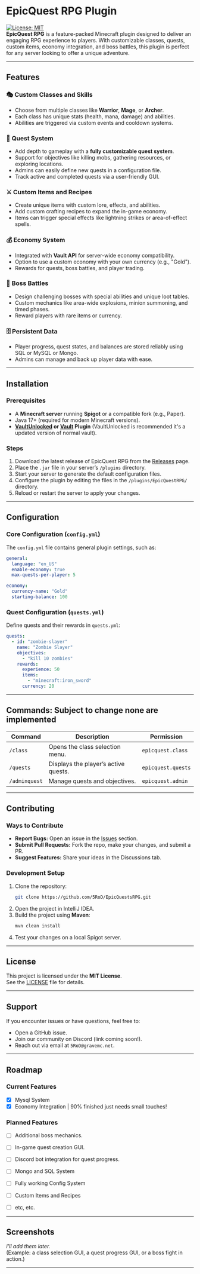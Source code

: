# **EpicQuest RPG Plugin**

[![License: MIT](https://img.shields.io/badge/License-MIT-blue.svg)](https://opensource.org/licenses/MIT)  
**EpicQuest RPG** is a feature-packed Minecraft plugin designed to deliver an engaging RPG experience to players. With customizable classes, quests, custom items, economy integration, and boss battles, this plugin is perfect for any server looking to offer a unique adventure.

---

## **Features**

### 🎭 **Custom Classes and Skills**
- Choose from multiple classes like **Warrior**, **Mage**, or **Archer**.
- Each class has unique stats (health, mana, damage) and abilities.
- Abilities are triggered via custom events and cooldown systems.

### 📜 **Quest System**
- Add depth to gameplay with a **fully customizable quest system**.
- Support for objectives like killing mobs, gathering resources, or exploring locations.
- Admins can easily define new quests in a configuration file.
- Track active and completed quests via a user-friendly GUI.

### ⚔️ **Custom Items and Recipes**
- Create unique items with custom lore, effects, and abilities.
- Add custom crafting recipes to expand the in-game economy.
- Items can trigger special effects like lightning strikes or area-of-effect spells.

### 💰 **Economy System**
- Integrated with **Vault API** for server-wide economy compatibility.
- Option to use a custom economy with your own currency (e.g., "Gold").
- Rewards for quests, boss battles, and player trading.

### 👹 **Boss Battles**
- Design challenging bosses with special abilities and unique loot tables.
- Custom mechanics like area-wide explosions, minion summoning, and timed phases.
- Reward players with rare items or currency.

### 🗄️ **Persistent Data**
- Player progress, quest states, and balances are stored reliably using SQL or MySQL or Mongo.
- Admins can manage and back up player data with ease.

---

## **Installation**

### Prerequisites
- A **Minecraft server** running **Spigot** or a compatible fork (e.g., Paper).
- Java 17+ (required for modern Minecraft versions).
- **[VaultUnlocked](https://modrinth.com/plugin/vaultunlocked) or [Vault](https://www.spigotmc.org/resources/vault.34315/) Plugin** (VaultUnlocked is recommended it's a updated version of normal vault).

### Steps
1. Download the latest release of EpicQuest RPG from the [Releases](https://github.com/5RoD/EpicQuestsRPG/releases) page.
2. Place the `.jar` file in your server’s `/plugins` directory.
3. Start your server to generate the default configuration files.
4. Configure the plugin by editing the files in the `/plugins/EpicQuestRPG/` directory.
5. Reload or restart the server to apply your changes.

---

## **Configuration**

### Core Configuration (`config.yml`)
The `config.yml` file contains general plugin settings, such as:
```yaml
general:
  language: "en_US"
  enable-economy: true
  max-quests-per-player: 5

economy:
  currency-name: "Gold"
  starting-balance: 100
```

### Quest Configuration (`quests.yml`)
Define quests and their rewards in `quests.yml`:
```yaml
quests:
  - id: "zombie-slayer"
    name: "Zombie Slayer"
    objectives:
      - "kill 10 zombies"
    rewards:
      experience: 50
      items:
        - "minecraft:iron_sword"
      currency: 20
```


---

## **Commands: Subject to change none are implemented**

| Command            | Description                          | Permission             |
|--------------------|--------------------------------------|-----------------------|
| `/class`           | Opens the class selection menu.      | `epicquest.class`     |
| `/quests`          | Displays the player’s active quests. | `epicquest.quests`    |
| `/adminquest`      | Manage quests and objectives.        | `epicquest.admin`     |


---

## **Contributing**

### Ways to Contribute
- **Report Bugs:** Open an issue in the [Issues](https://github.com/5RoD/EpicQuestsRPG/issues) section.
- **Submit Pull Requests:** Fork the repo, make your changes, and submit a PR.
- **Suggest Features:** Share your ideas in the Discussions tab.

### Development Setup
1. Clone the repository:
   ```bash
   git clone https://github.com/5RoD/EpicQuestsRPG.git
   ```
2. Open the project in IntelliJ IDEA.
3. Build the project using **Maven**:
   ```bash
   mvn clean install
   ```
4. Test your changes on a local Spigot server.

---

## **License**
This project is licensed under the **MIT License**.  
See the [LICENSE](https://github.com/5RoD/EpicQuestsRPG/blob/main/LICENSE) file for details.

---

## **Support**
If you encounter issues or have questions, feel free to:
- Open a GitHub issue.
- Join our community on Discord (link coming soon!).
- Reach out via email at `5RoD@gravemc.net`.

---

## **Roadmap**
### Current Features
- [x] Mysql System
- [x] Economy Integration | 90% finished just needs small touches!

### Planned Features
- [ ] Additional boss mechanics.
- [ ] In-game quest creation GUI.
- [ ] Discord bot integration for quest progress.
- [ ] Mongo and SQL System
- [ ] Fully working Config System

- [ ] Custom Items and Recipes
- [ ] etc, etc.

---

## **Screenshots**
*i'll add them later.*  
(Example: a class selection GUI, a quest progress GUI, or a boss fight in action.)

---

